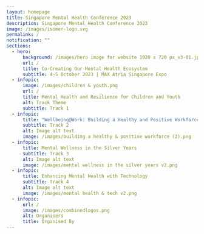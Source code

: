 ```yaml
---
layout: homepage
title: Singapore Mental Health Conference 2023
description: Singapore Mental Health Conference 2023
image: /images/isomer-logo.svg
permalink: /
notification: ""
sections:
  - hero:
      background: /images/hero image for website 1920 x 720 px_v3-01.jpg
      url: /
      title: Co-Creating Our Mental Health Ecosystem
      subtitle: 4-5 October 2023 | MAX Atria Singapore Expo
  - infopic:
      image: /images/children & youth.png
      url: /
      title: Mental Health and Resilience for Children and Youth
      alt: Track Theme
      subtitle: Track 1
  - infopic:
      title: "Wellbeing@Work: Building a Healthy and Positive Workforce"
      subtitle: Track 2
      alt: Image alt text
      image: /images/building a healthy & positive workforce (2).png
  - infopic:
      title: Mental Wellness in the Silver Years
      subtitle: Track 3
      alt: Image alt text
      image: /images/mental wellness in the silver years v2.png
  - infopic:
      title: Enhancing Mental Health with Technology
      subtitle: Track 4
      alt: Image alt text
      image: /images/mental health & tech v2.png
  - infopic:
      url: /
      image: /images/combinedlogos.png
      alt: Organisers
      title: Organised By
---
```

